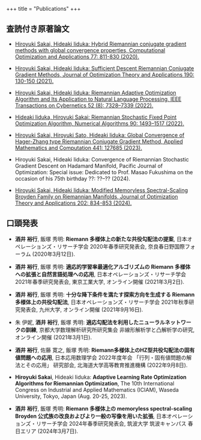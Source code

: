 +++
title = "Publications"
+++

## 査読付き原著論文
- [Hiroyuki Sakai, Hideaki Iiduka: Hybrid Riemannian conjugate gradient methods with global convergence properties, Computational Optimization and Applications 77: 811-830 (2020).](../posts/sakai2020hybrid/)

- [Hiroyuki Sakai, Hideaki Iiduka: Sufficient Descent Riemannian Conjugate Gradient Methods, Journal of Optimization Theory and Applications 190: 130-150 (2021).](../posts/sakai2021sufficient/)

- [Hiroyuki Sakai, Hideaki Iiduka: Riemannian Adaptive Optimization Algorithm and Its Application to Natural Language Processing, IEEE Transactions on Cybernetics 52 (8): 7328–7339 (2022).](../posts/sakai2022riemannian/)

- [Hideaki Iiduka, Hiroyuki Sakai: Riemannian Stochastic Fixed Point Optimization Algorithm, Numerical Algorithms 90: 1493–1517 (2022).](../posts/iiduka2022riemannian/)

- [Hiroyuki Sakai, Hiroyuki Sato, Hideaki Iiduka: Global Convergence of Hager-Zhang type Riemannian Conjugate Gradient Method, Applied Mathematics and Computation 441: 127685 (2023).](../posts/sakai2023global/)

- Hiroyuki Sakai, Hideaki Iiduka: Convergence of Riemannian Stochastic Gradient Descent on Hadamard Manifold, Pacific Journal of Optimization: Special issue: Dedicated to Prof. Masao Fukushima on the occasion of his 75th birthday ??: ??–?? (2024).

- [Hiroyuki Sakai, Hideaki Iiduka: Modified Memoryless Spectral-Scaling Broyden Family on Riemannian Manifolds, Journal of Optimization Theory and Applications 202: 834-853 (2024).](../posts/sakai2024modified/)

## 口頭発表
- **酒井 裕行**, 飯塚 秀明: **Riemann 多様体上の新たな共役勾配法の提案**, 日本オペレーションズ・リサーチ学会 2020年春季研究発表会, 奈良春日野国際フォーラム (2020年3月12日).

- **酒井 裕行**, 飯塚 秀明: **適応的学習率最適化アルゴリズムの Riemann 多様体への拡張と自然言語処理への応用**, 日本オペレーションズ・リサーチ学会 2021年春季研究発表会, 東京工業大学, オンライン開催 (2021年3月2日).

- **酒井 裕行**, 飯塚 秀明: **十分な降下条件を満たす探索方向を生成する Riemann 多様体上の共役勾配法**, 日本オペレーションズ・リサーチ学会 2021年秋季研究発表会, 九州大学, オンライン開催 (2021年9月16日).

- 朱 伊妮, **酒井 裕行**, 飯塚 秀明: **適応勾配法を利用したニューラルネットワークの訓練**, 京都大学数理解析研究所研究集会 非線形解析学と凸解析学の研究, オンライン開催 (2021年3月1日).

- **酒井 裕行**, 佐藤 寛之, 飯塚 秀明: **Riemann多様体上のHZ型共役勾配法の固有値問題への応⽤**, 日本応用数理学会 2022年度年会 「行列・固有値問題の解法とその応用」 研究部会, 北海道大学⾼等教育推進機構 (2022年9月8日).

- **Hiroyuki Sakai**, Hideaki Iiduka: **Adaptive Learning Rate Optimization Algorithms for Riemannian Optimization**, The 10th International Congress on Industrial and Applied Mathematics (ICIAM), Waseda University, Tokyo, Japan (Aug. 20-25, 2023).

- **酒井 裕行**, 飯塚 秀明: **Riemann 多様体上の memoryless spectral-scaling Broyden 公式族の改良およびより一般の写像を用いた拡張**, 日本オペレーションズ・リサーチ学会 2024年春季研究発表会, 筑波大学 筑波キャンパス 春日エリア (2024年3月7日).
